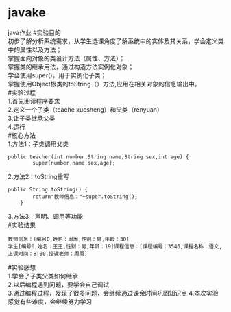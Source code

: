 # javake
java作业
#实验目的  
初步了解分析系统需求，从学生选课角度了解系统中的实体及其关系，学会定义类中的属性以及方法；  
掌握面向对象的类设计方法（属性、方法）；  
掌握类的继承用法，通过构造方法实例化对象；  
学会使用super()，用于实例化子类；  
掌握使用Object根类的toString（）方法,应用在相关对象的信息输出中。  
#实验过程  
1.首先阅读程序要求  
2.定义一个子类（teache xuesheng）和父类（renyuan）  
3.让子类继承父类  
4.运行  
#核心方法  
1.方法1：子类调用父类  
```  
public teacher(int number,String name,String sex,int age) {
		super(number,name,sex,age);  
```  
2.方法2：toString重写  
```  
public String toString() {
		return"教师信息："+super.toString();
	}
```  
3.方法3：声明、调用等功能  
#实验结果  

``` 
教师信息：[编号0,姓名：周周,性别：男,年龄：30]
学生[编号0,姓名：王王,性别：男,年龄：19]课程信息：[课程编号：3546,课程名称：语文,上课时间：8:00,授课老师：周周]

```  
#实验感想  
1.学会了子类父类如何继承  
2.以后编程遇到问题，要学会自己调试  
3.通过编程过程，发现了很多问题，会继续通过课余时间巩固知识点
4.本次实验感觉有些难度，会继续努力学习



